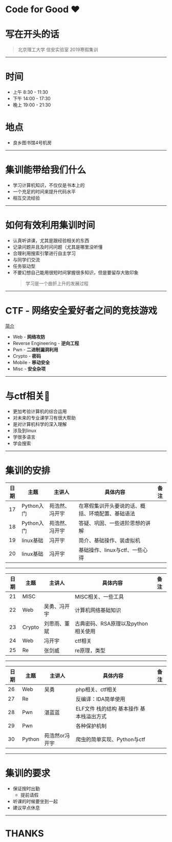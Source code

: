 <!-- $theme: gaia -->
<!-- footer: 2019/1/16 islab - FKY -->
<!-- $size: 16:9 -->
<!-- page_number: true -->

Code for Good :heart:
===============

  
# 写在开头的话


> 北京理工大学 信安实验室 2019寒假集训


---

# 时间

- 上午 8:30 - 11:30
- 下午 14:00 - 17:30
- 晚上 19:00 - 21:30

# 地点
- 良乡图书馆4号机房

---
# 集训能带给我们什么

- 学习计算机知识，不仅仅是书本上的
- 一个充足的时间来提升代码水平
- 相互交流经验

---
# 如何有效利用集训时间

- 认真听讲课，尤其是跟经验相关的东西
- 记录问题并且及时问问题（尤其是哪里没听懂
- 合理利用搜索引擎进行自主学习
- 与同学们交流
- 任务驱动型
- 不要幻想自己能用很短时间掌握很多知识，但是要留存大致印象
	> 学习是一个曲折上升的发展过程

---

# CTF - 网络安全爱好者之间的竞技游戏
[简介](https://ctf-wiki.github.io/ctf-wiki/introduction/mode/)
- Web - **网络攻防**
- Reverse Engineering - **逆向工程**
- Pwn - **二进制漏洞利用**
- Crypto - **密码**
- Mobile - **移动安全**
- Misc - **安全杂项**

---

# 与ctf相关:book:

- 更加考验计算机的综合运用
- 对未来的专业课学习有很大帮助
- 是对计算机科学的深入理解
- 涉及到linux
- 学很多语言
- 学会搜索

---




# 集训的安排

| 日期 | 主题       | 主讲人      | 具体内容                     | 备注 |
| :--: | -------- | -------- | ------------------------ | -- |
| 17 | Python入门 | 苑浩然、冯开宇  | 在寒假集训开头要说的话、概括、环境配置、基础语法 |    |
| 18 | Python入门 | 苑浩然、冯开宇  | 答疑、巩固、一些进阶思想的讲解          |    |
| 19 | linux基础  | 冯开宇      | 简介、基础操作、装虚拟机             |    |
| 20 | linux基础  | 冯开宇      | 基础操作、linux与ctf、一些心得      |    |

---

| 日期 | 主题       | 主讲人      | 具体内容                     | 备注 |
| :--: | -------- | -------- | ------------------------ | -- |
| 21 | MISC     |          | MISC相关、一些工具              |    |
| 22 | Web      | 吴勇、冯开宇   | 计算机网络基础知识                |    |
| 23 | Crypto   | 刘思雨、董斌   | 古典密码、RSA原理以及python相关使用   |    |
| 24 | Web      | 冯开宇      | ctf相关                    |    |
| 25 | Re       | 张剑威      | re原理，类型                  |    |

---

| 日期 | 主题       | 主讲人      | 具体内容                     | 备注 |
| -- | -------- | -------- | ------------------------ | -- |
| 26 | Web      | 吴勇       | php相关、ctf相关              |    |
| 27 | Re       |          | 反编译：IDA简单使用              |    |
| 28 | Pwn      | 湛蓝蓝      | ELF文件 栈的结构 基本操作 基本栈溢出方式  |    |
| 29 | Pwn      |          | 各种保护机制                   |    |
| 30 | Python   | 苑浩然or冯开宇 | 爬虫的简单实现、Python与ctf       |    |

---

# 集训的要求

- 保证按时出勤
  - 提前请假
- 听课的时候要坐到一起
- 建议早点休息

---

# THANKS

